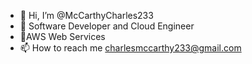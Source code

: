- 👋 Hi, I’m @McCarthyCharles233
- 👀 Software Developer and Cloud Engineer
- 🌱AWS Web Services
- 📫 How to reach me charlesmccarthy233@gmail.com

<!---
McCarthyCharles233/McCarthyCharles233 is a ✨ special ✨ repository because its `README.md` (this file) appears on your GitHub profile.
You can click the Preview link to take a look at your changes.
--->
